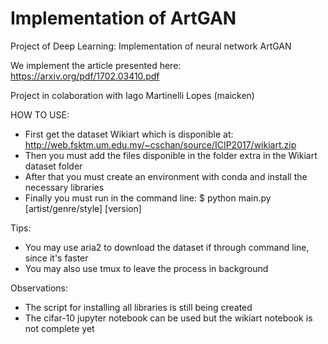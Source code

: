 # Implementation of ArtGAN
Project of Deep Learning: Implementation of neural network ArtGAN

We implement the article presented here: https://arxiv.org/pdf/1702.03410.pdf

Project in colaboration with Iago Martinelli Lopes (maicken)

HOW TO USE:
- First get the dataset Wikiart which is disponible at: http://web.fsktm.um.edu.my/~cschan/source/ICIP2017/wikiart.zip
- Then you must add the files disponible in the folder extra in the Wikiart dataset folder
- After that you must create an environment with conda and install the necessary libraries
- Finally you must run in the command line:
  $ python main.py [artist/genre/style] [version] 
  
Tips:
- You may use aria2 to download the dataset if through command line, since it's faster
- You may also use tmux to leave the process in background

Observations:
- The script for installing all libraries is still being created
- The cifar-10 jupyter notebook can be used but the wikiart notebook is not complete yet
